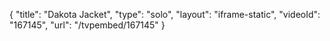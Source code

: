 {
    "title": "Dakota Jacket",
    "type": "solo",
    "layout": "iframe-static",
    "videoId": "167145",
    "url": "\/tvpembed\/167145"
}